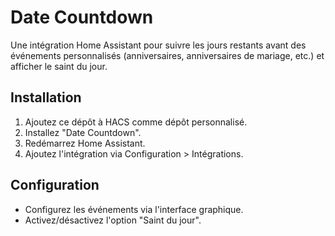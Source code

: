 # Date Countdown

Une intégration Home Assistant pour suivre les jours restants avant des événements personnalisés (anniversaires, anniversaires de mariage, etc.) et afficher le saint du jour.

## Installation
1. Ajoutez ce dépôt à HACS comme dépôt personnalisé.
2. Installez "Date Countdown".
3. Redémarrez Home Assistant.
4. Ajoutez l'intégration via Configuration > Intégrations.

## Configuration
- Configurez les événements via l'interface graphique.
- Activez/désactivez l'option "Saint du jour".
